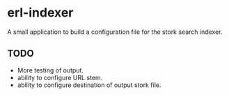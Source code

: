# erl-indexer

A small application to build a configuration file for the stork search indexer.

## TODO

* More testing of output.
* ability to configure URL stem.
* ability to configure destination of output stork file.